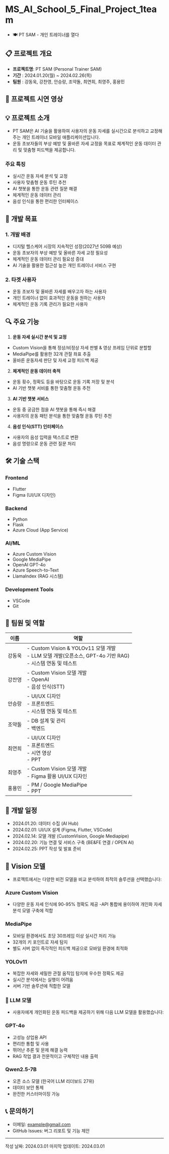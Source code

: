 # MS_AI_School_5_Final_Project_1team

- 🍽️ PT SAM - 개인 트레이너를 열다

## 📋 프로젝트 개요

- **프로젝트명**: PT SAM (Personal Trainer SAM)
- **기간** : 2024.01.20(월) ~ 2024.02.26(목)
- **팀원** : 강동욱, 강찬영, 안승랑, 조약돌, 최연희, 최영주, 홍용민

##  🎥 프로젝트 시연 영상


## 💡 프로젝트 소개
* PT SAM은 AI 기술을 활용하여 사용자의 운동 자세를 실시간으로 분석하고 교정해주는 개인 트레이너 모바일 애플리케이션입니다. 
* 운동 초보자들의 부상 예방 및 올바른 자세 교정을 목표로 체계적인 운동 데이터 관리 및 맞춤형 피드백을 제공합니다.

### 주요 특징
- 실시간 운동 자세 분석 및 교정
- 사용자 맞춤형 운동 루틴 추천
- AI 챗봇을 통한 운동 관련 질문 해결
- 체계적인 운동 데이터 관리
- 음성 인식을 통한 편리한 인터페이스

## 🎯 개발 목표
### 1. 개발 배경
- 디지털 헬스케어 시장의 지속적인 성장(2027년 509B 예상)
- 운동 초보자의 부상 예방 및 올바른 자세 교정 필요성
- 체계적인 운동 데이터 관리 필요성 증대
- AI 기술을 활용한 접근성 높은 개인 트레이너 서비스 구현

### 2. 타겟 사용자
- 운동 초보자 및 올바른 자세를 배우고자 하는 사용자
- 개인 트레이너 없이 효과적인 운동을 원하는 사용자
- 체계적인 운동 기록 관리가 필요한 사용자

## 🔍 주요 기능

1. **운동 자세 실시간 분석 및 교정**
- Custom Vision을 통해 정상/비정상 자세 판별 & 영상 프레임 단위로 분할할
- MediaPipe를 활용한 32개 관절 좌표 추출
- 올바른 운동자세 판단 및 자세 교정 피드백 제공

2. **체계적인 운동 데이터 축적**
- 운동 횟수, 정확도 등을 바탕으로 운동 기록 저장 및 분석
- AI 기반 챗봇 서비를 통한 맞춤형 운동 추천

3. **AI 기반 챗봇 서비스**
- 운동 중 궁금한 점을 AI 챗봇을 통해 즉시 해결
- 사용자의 운동 패턴 분석을 통한 맞춤형 운동 루틴 추천

4. **음성 인식(STT) 인터페이스**
- 사용자의 음성 입력을 텍스트로 변환
- 음성 명령으로 운동 관련 질문 처리

## 🛠 기술 스택
### Frontend
- Flutter
- Figma (UI/UX 디자인)

### Backend
- Python
- Flask
- Azure Cloud (App Service)

### AI/ML
- Azure Custom Vision
- Google MediaPipe
- OpenAI GPT-4o
- Azure Speech-to-Text
- LlamaIndex (RAG 시스템)

### Development Tools
- VSCode
- Git

## 👥 팀원 및 역할
| 이름 | 역할 |
|------|------|
| 강동욱 | - Custom Vision & YOLOv11 모델 개발<br>- LLM 모델 개발(오픈소스, GPT-4o 기반 RAG)<br>- 시스템 연동 및 테스트  |
| 강찬영 | - Custom Vision 모델 개발<br>- OpenAI<br>- 음성 인식(STT) |
| 안승랑 | - UI/UX 디자인<br>- 프론트엔드<br>- 시스템 연동 및 테스트 |
| 조약돌 | - DB 설계 및 관리<br>- 백엔드 |
| 최연희 | - UI/UX 디자인<br>- 프론트엔드<br>- 시연 영상<br>- PPT |
| 최영주 | - Custom Vision 모델 개발<br>- Figma 활용 UI/UX 디자인 |
| 홍용민 | - PM / Google MediaPipe<br>- PPT |


## 📅 개발 일정

- 2024.01.20: 데이터 수집 (AI Hub)
- 2024.02.01: UI/UX 설계 (Figma, Flutter, VSCode)
- 2024.02.14: 모델 개발 (CustomVision, Google Mediapipe)
- 2024.02.20: 기능 연결 및 서비스 구축 (BE&FE 연결 / OPEN AI)
- 2024.02.25: PPT 작성 및 발표 준비

## 🌟 Vision 모델
- 프로젝트에서는 다양한 비전 모델을 비교 분석하여 최적의 솔루션을 선택했습니다:

### Azure Custom Vision

- 다양한 운동 자세 인식에 90-95% 정확도 제공
-API 통합에 용이하여 개인화 자세 분석 모델 구축에 적합

### MediaPipe
- 모바일 환경에서도 초당 30프레임 이상 실시간 처리 가능
- 32개의 키 포인트로 자세 탐지
- 별도 서버 없이 즉각적인 피드백 제공으로 모바일 환경에 최적화

### YOLOv11
- 복잡한 자세와 세밀한 관절 움직임 탐지에 우수한 정확도 제공
- 실시간 분석에서는 실행이 어려움
- 서버 기반 솔루션에 적합한 모델

### 🤖 LLM 모델
- 사용자에게 개인화된 운동 피드백을 제공하기 위해 다음 LLM 모델을 활용했습니다:
### GPT-4o
- 고성능 상업용 API
- 편리한 통합 및 사용
- 뛰어난 추론 및 문제 해결 능력
- RAG 작업 결과 전문적이고 구체적인 내용 출력

### Qwen2.5-7B
- 오픈 소스 모델 (한국어 LLM 리더보드 27위)
- 데이터 보안 통제
- 완전한 커스터마이징 가능

## 📞 문의하기
- 이메일: example@gmail.com
- GitHub Issues: 버그 리포트 및 기능 제안

---
작성 날짜: 2024.03.01
마지막 업데이트: 2024.03.01
